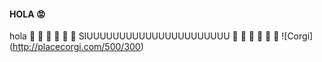 #### HOLA :rage:
hola
:metal: :metal: :metal: :metal: :metal: :metal:
SIUUUUUUUUUUUUUUUUUUUUUU :rocket: :rocket: :rocket: :rocket: :rocket: :rocket:
![Corgi] (http://placecorgi.com/500/300)

